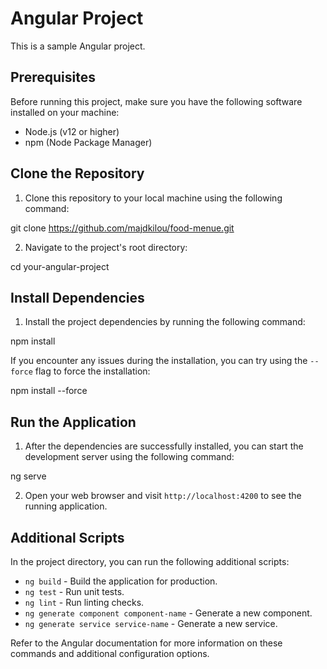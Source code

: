 # Angular Project

This is a sample Angular project.

## Prerequisites

Before running this project, make sure you have the following software installed on your machine:

- Node.js (v12 or higher)
- npm (Node Package Manager)

## Clone the Repository

1. Clone this repository to your local machine using the following command:

git clone https://github.com/majdkilou/food-menue.git


2. Navigate to the project's root directory:

cd your-angular-project


## Install Dependencies

1. Install the project dependencies by running the following command:


npm install


If you encounter any issues during the installation, you can try using the `--force` flag to force the installation:

npm install --force


## Run the Application

1. After the dependencies are successfully installed, you can start the development server using the following command:

ng serve


2. Open your web browser and visit `http://localhost:4200` to see the running application.

## Additional Scripts

In the project directory, you can run the following additional scripts:

- `ng build` - Build the application for production.
- `ng test` - Run unit tests.
- `ng lint` - Run linting checks.
- `ng generate component component-name` - Generate a new component.
- `ng generate service service-name` - Generate a new service.

Refer to the Angular documentation for more information on these commands and additional configuration options.


